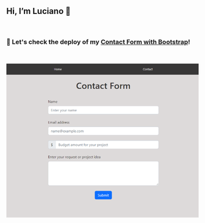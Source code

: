 ## Hi, I’m Luciano 👋 
<br>

### 🌊 Let's check the deploy of my [Contact Form with Bootstrap](https://contact-form-lucianogarriga.vercel.app/)! 
<br>

<p align="center"> <img src="./src/img/form.png" width="700" alt="Screenshot Profile Website" /> </p>